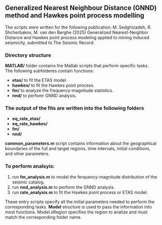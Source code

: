 ## Generalized Nearest Neighbour Distance (GNND) method and Hawkes point process modelling

The scripts were written for the following publication: M. Sedghizadeh, R. Shcherbakov, M. van den Berghe (2025) Generalized Nearest-Neighbor Distance and Hawkes point process modeling applied to mining induced seismicity, submitted to The Seismic Record.

### Directory structure
**MATLAB/** folder contains the Matlab scripts that perform specific tasks. The following subfolderes contain functions:
- **etas/** to fit the ETAS model.
- **hawkes/** to fit the Hawkes point process.
- **fm/** to analyze the frequency-magnitude statistics.
- **nnd/** to perfomr GNND analysis.

### The output of the fits are written into the following folders
- **eq_rate_etas/**
- **eq_rate_hawkes/** 
- **fm/**
- **nnd/**

**common_parameters.m** script contains information about the geographical boundaries of the full and target regions, time intervals, initial conditions, and other parameters.

### To perform analsyis:
1. run **fm_analysis.m** to model the ferquency-magnitude distribution of the seismic catalog.
2. run **nnd_analysis.m** to perform the GNND analysis.
3. run **rate_analysis.m** to fit the Hawkes point process or ETAS model.

These entry scripts specify all the initial parameters needed to perform the corresponding tasks. **Model** structure is used to pass the information into most functions. Model.sRegion specifies the region to analize and must match the corresponding folder name. 
